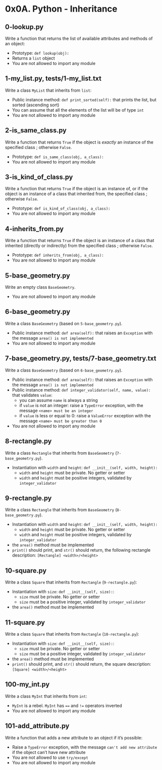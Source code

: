 # 0x0A. Python - Inheritance

## 0-lookup.py
Write a function that returns the list of available attributes and methods of an object:
- Prototype: `def lookup(obj):`
- Returns a `list` object
- You are not allowed to import any module

## 1-my_list.py, tests/1-my_list.txt
Write a class `MyList` that inherits from `list`:
- Public instance method: `def print_sorted(self):` that prints the list, but sorted (ascending sort)
- You can assume that all the elements of the list will be of type `int`
- You are not allowed to import any module

## 2-is_same_class.py
Write a function that returns `True` if the object is *exactly* an instance of the specified class ; otherwise `False`.
- Prototype: `def is_same_class(obj, a_class):`
- You are not allowed to import any module

## 3-is_kind_of_class.py
Write a function that returns `True` if the object is an instance of, or if the object is an instance of a class that inherited from, the specified class ; otherwise `False`.
- Prototype: `def is_kind_of_class(obj, a_class):`
- You are not allowed to import any module

## 4-inherits_from.py
Write a function that returns `True` if the object is an instance of a class that inherited (directly or indirectly) from the specified class ; otherwise `False`.
- Prototype: `def inherits_from(obj, a_class):`
- You are not allowed to import any module

## 5-base_geometry.py
Write an empty class `BaseGeometry`.
- You are not allowed to import any module

## 6-base_geometry.py
Write a class `BaseGeometry` (based on `5-base_geometry.py`).
- Public instance method: `def area(self):` that raises an `Exception` with the message `area() is not implemented`
- You are not allowed to import any module

## 7-base_geometry.py, tests/7-base_geometry.txt
Write a class `BaseGeometry` (based on `6-base_geometry.py`).
- Public instance method: `def area(self):` that raises an `Exception` with the message `area() is not implemented`
- Public instance method: `def integer_validator(self, name, value):` that validates `value`:
	- you can assume `name` is always a string
	- if `value` is not an integer: raise a `TypeError` exception, with the message `<name> must be an integer`
	- if `value` is less or equal to 0: raise a `ValueError` exception with the message `<name> must be greater than 0`
- You are not allowed to import any module

## 8-rectangle.py
Write a class `Rectangle` that inherits from `BaseGeometry` (`7-base_geometry.py`).
- Instantiation with `width` and `height`: `def __init__(self, width, height):`
	- `width` and `height` must be private. No getter or setter
	- `width` and `height` must be positive integers, validated by `integer_validator`

## 9-rectangle.py
Write a class `Rectangle` that inherits from `BaseGeometry` (`8-base_geometry.py`).
- Instantiation with `width` and `height`: `def __init__(self, width, height):`
	- `width` and `height` must be private. No getter or setter
	- `width` and `height` must be positive integers, validated by `integer_validator`
- the `area()` method must be implemented
- `print()` should print, and `str()` should return, the following rectangle description: `[Rectangle] <width>/<height>`

## 10-square.py
Write a class `Square` that inherits from `Rectangle` (`9-rectangle.py`):
- Instantiation with `size`: `def __init__(self, size):`:
	- `size` must be private. No getter or setter
	- `size` must be a positive integer, validated by `integer_validator`
- the `area()` method must be implemented

## 11-square.py
Write a class `Square` that inherits from `Rectangle` (`10-rectangle.py`):
- Instantiation with `size`: `def __init__(self, size):`:
	- `size` must be private. No getter or setter
	- `size` must be a positive integer, validated by `integer_validator`
- the `area()` method must be implemented
- `print()` should print, and `str()` should return, the square description: `[Square] <width>/<height>`

## 100-my_int.py
Write a class `MyInt` that inherits from `int`:
- `MyInt` is a rebel. `MyInt` has `==` and `!=` operators inverted
- You are not allowed to import any module

## 101-add_attribute.py
Write a function that adds a new attribute to an object if it’s possible:
- Raise a `TypeError` exception, with the message `can't add new attribute` if the object can’t have new attribute
- You are not allowed to use `try/except`
- You are not allowed to import any module
